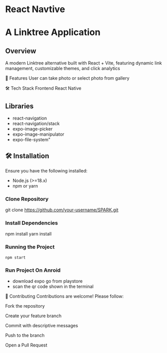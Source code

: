 # React Navtive

#  A Linktree Application

## Overview
A modern Linktree alternative built with React + Vite, featuring dynamic link management, customizable themes, and click analytics

🚀 Features
User can take photo or select photo from gallery
    

🛠 Tech Stack
Frontend
React Native

    

## Libraries 
- react-navigation
- react-navigation/stack
- expo-image-picker
- expo-image-manipulator
- expo-file-system"

## 🛠️ Installation

Ensure you have the following installed:
-   Node.js (>=18.x)
-   npm or yarn
  
###  Clone Repository
 git clone https://github.com/your-username/SPARK.git
 
### Install Dependencies
npm install
yarn install

### Running the Project

```
npm start
```
### Run Project On Anroid
- download expo go from playstore
- scan the qr code shown in the terminal

🤝 Contributing
Contributions are welcome! Please follow:

Fork the repository

Create your feature branch

Commit with descriptive messages

Push to the branch

Open a Pull Request

